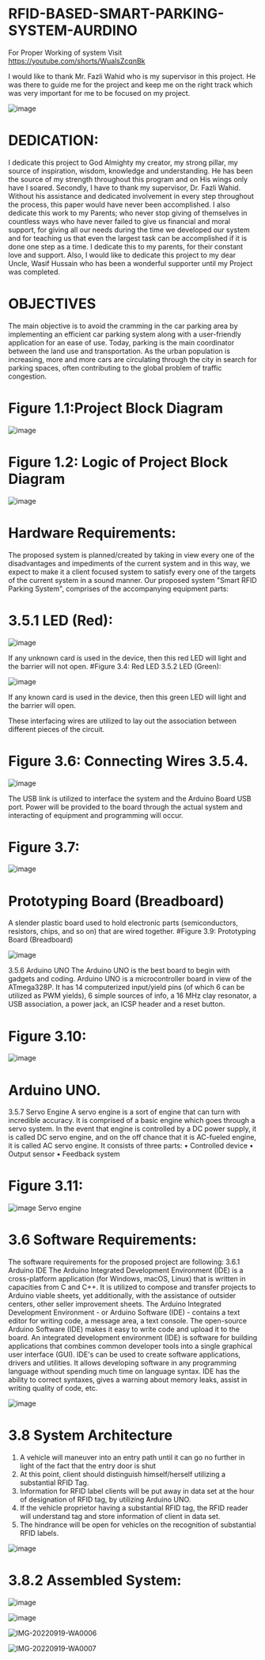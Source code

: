 # RFID-BASED-SMART-PARKING-SYSTEM-AURDINO

For Proper Working of system Visit https://youtube.com/shorts/WualsZcqnBk

I would like to thank Mr. Fazli Wahid who is my supervisor in this project. He was there to guide me for the project and keep me on the right track which was very important for me to be focused on my project.

![image](https://user-images.githubusercontent.com/76808385/191502571-abe55386-7520-408e-965f-7108cdca7002.png)


# DEDICATION:

I dedicate this project to God Almighty my creator, my strong pillar, my source of inspiration, wisdom, knowledge and understanding. He has been the source of my strength throughout this program and on His wings only have I soared.
Secondly, I have to thank my supervisor, Dr. Fazli Wahid. Without his assistance
and dedicated involvement in every step throughout the process, this paper would have never been accomplished.
I also dedicate this work to my Parents; who never stop giving of themselves in countless ways who have never failed to give us financial and moral support, for giving all our needs during the time we developed our system and for teaching us that even the largest task can be accomplished if it is done one step as a time. I dedicate this to my parents, for their constant love and support.
Also, I would like to dedicate this project to my dear Uncle, Wasif Hussain who has been a wonderful supporter until my Project was completed.

# OBJECTIVES
The main objective is to avoid the cramming in the car parking area by implementing an efficient car parking system along with a user-friendly application for an ease of use. Today, parking is the main coordinator between the land use and transportation. As the urban population is increasing, more and more cars are circulating through the city in search for parking spaces, often contributing to the global problem of traffic congestion.



# Figure 1.1:Project Block Diagram

![image](https://user-images.githubusercontent.com/76808385/191502692-dc873220-a47a-460d-a3ff-e474e01df613.png)

# Figure 1.2: Logic of Project Block Diagram

![image](https://user-images.githubusercontent.com/76808385/191502733-dcfb4cc2-4820-441f-9016-e55e3e13a984.png)

# Hardware Requirements:
The proposed system is planned/created by taking in view every one of the disadvantages and impediments of the current system and in this way, we expect to make it a client focused system to satisfy every one of the targets of the current system in a sound manner.
Our proposed system "Smart RFID Parking System", comprises of the accompanying equipment parts:
# 3.5.1 LED (Red):

![image](https://user-images.githubusercontent.com/76808385/191503046-dcb34ba6-ce48-4e88-82d9-e92f0e726113.png)

If any unknown card is used in the device, then this red LED will light and the barrier will not open.
#Figure 3.4: Red LED 3.5.2 LED (Green):

![image](https://user-images.githubusercontent.com/76808385/191503068-47af5edd-4faa-4756-b2a4-ef7ab6380e87.png)

If any known card is used in the device, then this green LED will light and the barrier will open.


These interfacing wires are utilized to lay out the association between different pieces of the circuit.
# Figure 3.6: Connecting Wires 3.5.4.

![image](https://user-images.githubusercontent.com/76808385/191503349-c8a3d5ef-0388-48eb-85bc-69c72af7bc79.png)


The USB link is utilized to interface the system and the Arduino Board USB port. Power will be provided to the board through the actual system and interacting of equipment and programming will occur.
# Figure 3.7: 

![image](https://user-images.githubusercontent.com/76808385/191503361-575ce85d-121f-471f-aef7-73f9e90b821d.png)

# Prototyping Board (Breadboard)

A slender plastic board used to hold electronic parts (semiconductors, resistors, chips, and so on) that are wired together.
#Figure 3.9: Prototyping Board (Breadboard)

![image](https://user-images.githubusercontent.com/76808385/191503412-ab8a5225-36ea-47c3-86f6-b809638992d7.png)

3.5.6 Arduino UNO
The Arduino UNO is the best board to begin with gadgets and coding. Arduino UNO is a microcontroller board in view of the ATmega328P. It has 14 computerized input/yield pins (of which 6 can be utilized as PWM yields), 6 simple sources of info, a 16 MHz clay resonator, a USB association, a power jack, an ICSP header and a reset button.
# Figure 3.10: 
![image](https://user-images.githubusercontent.com/76808385/191503466-a303039e-e9c5-403a-8fe0-a0d4791d9b93.png)

# Arduino UNO.
3.5.7 Servo Engine
A servo engine is a sort of engine that can turn with incredible accuracy. It is comprised of a basic engine which goes through a servo system. In the event that engine is controlled by a DC power supply, it is called DC servo engine, and on the off chance that it is AC-fueled engine, it is called AC servo engine.
It consists of three parts:
• Controlled device
• Output sensor
• Feedback system
# Figure 3.11:
![image](https://user-images.githubusercontent.com/76808385/191503488-99b2638f-9359-429f-872e-bb8d70fbced9.png)
Servo engine

# 3.6 Software Requirements:
The software requirements for the proposed project are following: 3.6.1 Arduino IDE
The Arduino Integrated Development Environment (IDE) is a cross-platform application (for Windows, macOS, Linux) that is written in capacities from C and C++. It is utilized to compose and transfer projects to Arduino viable sheets, yet additionally, with the assistance of outsider centers, other seller improvement sheets. The Arduino Integrated Development Environment - or Arduino Software (IDE) - contains a text editor for writing code, a message area, a text console.
The open-source Arduino Software (IDE) makes it easy to write code and upload it to the board. An integrated development environment (IDE) is software for building applications that combines common developer tools into a single graphical user interface (GUI).
IDE's can be used to create software applications, drivers and utilities. It allows developing software in any programming language without spending much time on language syntax. IDE has the ability to correct syntaxes, gives a warning about memory leaks, assist in writing quality of code, etc.

![image](https://user-images.githubusercontent.com/76808385/191503561-5a1c26b8-16b0-44e1-87fa-dab684f935b6.png)

# 3.8 System Architecture
1. A vehicle will maneuver into an entry path until it can go no further in light of the fact that the entry door is shut
2. At this point, client should distinguish himself/herself utilizing a substantial RFID Tag.
3. Information for RFID label clients will be put away in data set at the hour of designation of RFID tag, by utilizing Arduino UNO.
4. If the vehicle proprietor having a substantial RFID tag, the RFID reader will understand tag and store information of client in data set.
5. The hindrance will be open for vehicles on the recognition of substantial RFID labels.

![image](https://user-images.githubusercontent.com/76808385/191503622-35e4f61d-4f0e-45db-b5d4-3b58913a0320.png)

# 3.8.2 Assembled System:
![image](https://user-images.githubusercontent.com/76808385/191503660-cc0daa65-85c3-4f04-b934-1ab0f19f32ab.png)

![image](https://user-images.githubusercontent.com/76808385/191503821-2423e381-f227-4e7b-8eba-efcff9a05e9a.png)

![IMG-20220919-WA0006](https://user-images.githubusercontent.com/76808385/191520421-1ff7f2ec-b7ad-43b9-a545-20a7a3bdeb68.jpg)

![IMG-20220919-WA0007](https://user-images.githubusercontent.com/76808385/191520494-5c04b1cc-fee1-4cb5-af91-14c9748c800d.jpg)
